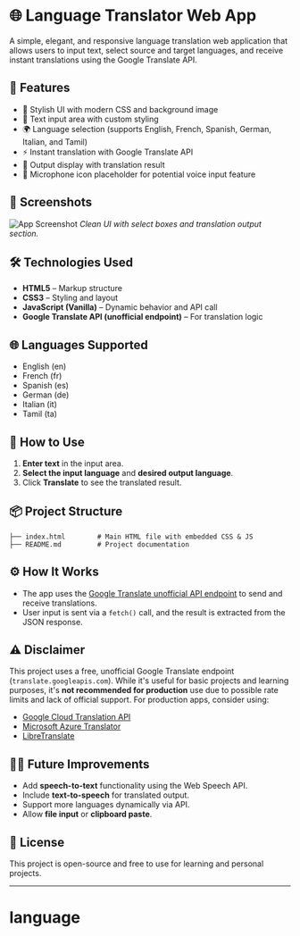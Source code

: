 
# 🌐 Language Translator Web App

A simple, elegant, and responsive language translation web application that allows users to input text, select source and target languages, and receive instant translations using the Google Translate API.

## 🚀 Features

* 🎨 Stylish UI with modern CSS and background image
* 📝 Text input area with custom styling
* 🌍 Language selection (supports English, French, Spanish, German, Italian, and Tamil)
* ⚡ Instant translation with Google Translate API
* 💬 Output display with translation result
* 🎤 Microphone icon placeholder for potential voice input feature

## 📸 Screenshots

![App Screenshot](https://img.icons8.com/ios-filled/50/ffffff/microphone.png)
*Clean UI with select boxes and translation output section.*

## 🛠️ Technologies Used

* **HTML5** – Markup structure
* **CSS3** – Styling and layout
* **JavaScript (Vanilla)** – Dynamic behavior and API call
* **Google Translate API (unofficial endpoint)** – For translation logic

## 🌐 Languages Supported

* English (en)
* French (fr)
* Spanish (es)
* German (de)
* Italian (it)
* Tamil (ta)

## 🧪 How to Use

1. **Enter text** in the input area.
2. **Select the input language** and **desired output language**.
3. Click **Translate** to see the translated result.

## 📦 Project Structure

```plaintext
├── index.html        # Main HTML file with embedded CSS & JS
├── README.md         # Project documentation
```

## ⚙️ How It Works

* The app uses the [Google Translate unofficial API endpoint](https://translate.googleapis.com) to send and receive translations.
* User input is sent via a `fetch()` call, and the result is extracted from the JSON response.

## ⚠️ Disclaimer

This project uses a free, unofficial Google Translate endpoint (`translate.googleapis.com`). While it's useful for basic projects and learning purposes, it's **not recommended for production** use due to possible rate limits and lack of official support. For production apps, consider using:

* [Google Cloud Translation API](https://cloud.google.com/translate)
* [Microsoft Azure Translator](https://www.microsoft.com/en-us/translator)
* [LibreTranslate](https://libretranslate.com)

## 👨‍💻 Future Improvements

* Add **speech-to-text** functionality using the Web Speech API.
* Include **text-to-speech** for translated output.
* Support more languages dynamically via API.
* Allow **file input** or **clipboard paste**.

## 📄 License

This project is open-source and free to use for learning and personal projects.

---

# language
